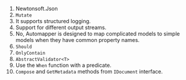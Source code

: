 1. Newtonsoft.Json
2. `Mutate`
3. It supports structured logging.
4. Support for different output streams.
5. No, Automapper is designed to map complicated models to simple models when they have common property names.
6. `Should`
7. `OnlyContain`
8. `AbstractValidator<T>`
9. Use the `When` function with a predicate.
10. `Compose` and `GetMetadata` methods from `IDocument` interface.
